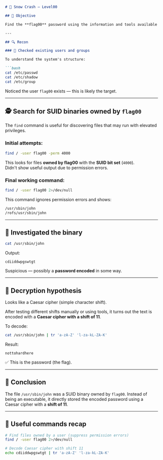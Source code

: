 ```markdown
# 🧩 Snow Crash — Level00

## 🧠 Objective

Find the **flag00** password using the information and tools available as the `level00` user.

---

## 🔍 Recon

### 🔸 Checked existing users and groups

To understand the system's structure:

```bash
cat /etc/passwd
cat /etc/shadow
cat /etc/group
```

Noticed the user `flag00` exists — this is likely the target.

---

## 🕵️ Search for SUID binaries owned by `flag00`

The `find` command is useful for discovering files that may run with elevated privileges.

### Initial attempts:

```bash
find / -user flag00 -perm 4000
```

This looks for files **owned by flag00** with the **SUID bit set** (`4000`).  
Didn't show useful output due to permission errors.

### Final working command:

```bash
find / -user flag00 2>/dev/null
```

This command ignores permission errors and shows:

```bash
/usr/sbin/john
/rofs/usr/sbin/john
```

---

## 📂 Investigated the binary

```bash
cat /usr/sbin/john
```

Output:

```
cdiiddwpgswtgt
```

Suspicious — possibly a **password encoded** in some way.

---

## 🧪 Decryption hypothesis

Looks like a Caesar cipher (simple character shift).

After testing different shifts manually or using tools, it turns out the text is encoded with a **Caesar cipher with a shift of 11**.

To decode:

```bash
cat /usr/sbin/john | tr 'a-zA-Z' 'l-za-kL-ZA-K'
```

Result:

```
nottohardhere
```

✅ This is the password (the flag).

---

## 🏁 Conclusion

The file `/usr/sbin/john` was a SUID binary owned by `flag00`.
Instead of being an executable, it directly stored the encoded password using a Caesar cipher with a **shift of 11**.

---

## 📌 Useful commands recap

```bash
# Find files owned by a user (suppress permission errors)
find / -user flag00 2>/dev/null

# Decode Caesar cipher with shift 11
echo cdiiddwpgswtgt | tr 'a-zA-Z' 'l-za-kL-ZA-K'
